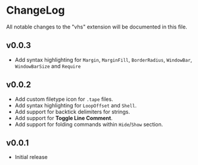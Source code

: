 # ChangeLog

All notable changes to the "vhs" extension will be documented in this file.

## v0.0.3

- Add syntax highlighting for `Margin`, `MarginFill`, `BorderRadius`, `WindowBar`, `WindowBarSize` and `Require`

## v0.0.2

- Add custom filetype icon for `.tape` files.
- Add syntax highlighting for `LoopOffset` and `Shell`.
- Add support for backtick delimiters for strings.
- Add support for **Toggle Line Comment**.
- Add support for folding commands within `Hide`/`Show` section.

## v0.0.1

- Initial release
